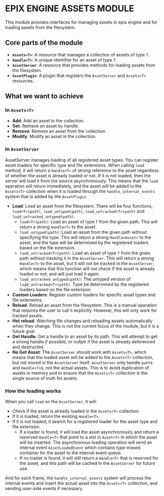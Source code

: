 # EPIX ENGINE ASSETS MODULE

This module provides interfaces for managing assets in epix engine and for loading assets from the filesystem.

## Core parts of the module

- **`Assets<T>`**: A resource that manages a collection of assets of type `T`.
- **`Handle<T>`**: A unique identifier for an asset of type `T`.
- **`AssetServer`**: A resource that provides methods for loading assets from the filesystem.
- **`AssetPlugin`**: A plugin that registers the `AssetServer` and `Assets<T>` resources.

## What we want to achieve

### In `Assets<T>`
- **Add**: Add an asset to the collection.
- **Get**: Retrieve an asset by handle.
- **Remove**: Remove an asset from the collection.
- **Modify**: Modify an asset in the collection.

### In `AssetServer`

AssetServer manages loading of all registered asset types. You can register asset loaders for specific type and file extensions. When calling `load` method, it will return a `Handle<T>` of strong reference to the asset regardless of whether the asset is already loaded or not. If it is not loaded, then the server will load it from the source asynchronously. This means that the `load` operation will return immediately, and the asset will be added to the `Assets<T>` collection when it is loaded through the `handle_internal_events` system that is added by the `AssetPlugin`.

- **Load**: Load an asset from the filesystem. There will be four functions, `load<T>(path)`, `load_untyped(path)`, `load_untracked<T>(path)` and `load_untracked_untyped(path)`.
  - `load<T>(path)`: Load an asset of type `T` from the given path. This will return a strong `Handle<T>` to the asset.
  - `load_untyped(path)`: Load an asset from the given path without specifying the type. This will return a strong `Handle<Asset>` to the asset, and the type will be determined by the registered loaders based on the file extension.
  - `load_untracked<T>(path)`: Load an asset of type `T` from the given path without tracking it in the `AssetServer`. This will return a strong `Handle<T>` to the asset, but it will not be tracked in the `AssetServer`, which means that this function will not check if the asset is already loaded or not, and will just load it again.
  - `load_untracked_untyped(path)`: The untyped version of `load_untracked<T>(path)`. Type be determined by the registered loaders based on the file extension.
- **Custom Loaders**: Register custom loaders for specific asset types and file extensions.
- **Reload**: Reload an asset from the filesystem. This is a manual operation that requires the user to call it explicitly. However, this will only work for tracked assets.
- **Hot reload**: Watching file changes and reloading assets automatically when they change. This is not the current focus of the module, but it is a future goal.
- **Get Handle**: Get a handle to an asset by its path. This will attempt to get a strong handle if possible, or nullptr if the asset is already deferenced and destructed.
- **No Get Asset**: The `AssetServer` should work with `Assets<T>`, which means that the loaded asset will be added to the `Assets<T>` collection, but not stored in the `AssetServer` itself. `AssetServer` only handle `path`s and `Handle<T>`s, not the actual assets. This is to avoid duplication of assets in memory and to ensure that the `Assets<T>` collection is the single source of truth for assets.

### How the loading works

When you call `load` on the `AssetServer`, it will:
- Check if the asset is already loaded in the `Assets<T>` collection.
- If it is loaded, return the existing `Handle<T>`.
- If it is not loaded, it search for a registered loader for the asset type and file extension.
  - If a loader is found, it will load the asset asynchronously and return a reserved `Handle<T>` that point to a slot in `Asset<T>` in which the asset will be inserted. The asynchronous loading operation will send an internal event `AssetLoadedEvent` which contains type erased container for the asset to the internal event queue.
  - If no loader is found, it will still return a `Handle<T>` that is reserved for the asset, and this path will be cached in the `AssetServer` for future use.

And for each frame, the `handle_internal_events` system will process the internal events and insert the actual asset into the `Assets<T>` collection, and sending user-side events if necessary.